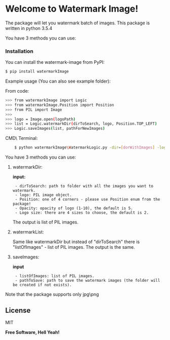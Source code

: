 # Welcome to Watermark Image!


The package will let you watermark batch of images.
This package is written in python 3.5.4

You have 3 methods you can use:

### Installation



You can install the watermark-image from PyPI:

```sh
$ pip install watermarkImage
```

Example usage (You can also see example folder):
    
From code:
      
```sh
>>> from watermarkImage import Logic
>>> from watermarkImage.Position import Position
>>> from PIL import Image
>>>
>>> logo = Image.open(logoPath)
>>> list = Logic.watermarkDir(dirToSearch, logo, Position.TOP_LEFT)
>>> Logic.saveImages(list, pathForNewImages)

```

CMD\ Terminal:
```sh
    $ python watermarkImage\WatermarkLogic.py -dir=[dorWithImages] -logo=[PathToLogo] -opacity=[1-10] -size=[1-4] -position=[1-4]
```

You have 3 methods you can use:

1. watermarkDir:

    **input:**
    
        - dirToSearch: path to folder with all the images you want to watermark.
        - logo: PIL image object.
        - Position: one of 4 corners - please use Position enum from the package!
        - Opacity: opacity of logo (1-10), the default is 5.
        - Logo size: there are 4 sizes to choose, the default is 2. 
    
    The output is list of PIL images.

2. watermarkList:

    Same like watermarkDir but instead of "dirToSearch" there is "listOfImages" - list of PIL images.
    The output is the same.
    
3. saveImages:

    **input**
        
        - listOfImages: list of PIL images.
        - pathToSave: path to save the watermark images (the folder will be created if not exists).
        

Note that the package supports only jpg\png 


License
----

MIT


**Free Software, Hell Yeah!**
